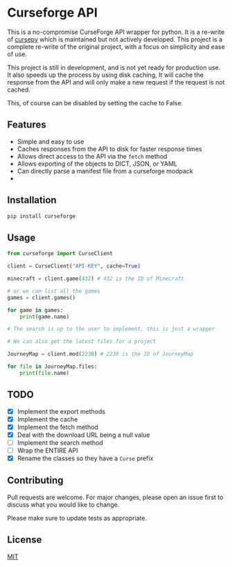 # Curseforge API

[cfapi]: https://wow.curseforge.com/api
[cfapi-docs]: https://wow.curseforge.com/api/docs
[not-working-cfapi]: https://github.com/Owen-Cochell/cursepy
[cmpdl]: https://github.com/Advik-B/CMPDL

This is a no-compromise CurseForge API wrapper for python. It is a re-write of [cursepy][not-working-cfapi] which is maintained but not actively developed.
This project is a complete re-write of the original project, with a focus on simplicity and ease of use.

This project is still in development, and is not yet ready for production use.
It also speeds up the process by using disk caching, It will cache the response from the API and will only make a new request if the request is not cached.

This, of course can be disabled by setting the cache to False.

## Features

- Simple and easy to use
- Caches responses from the API to disk for faster response times
- Allows direct access to the API via the `fetch` method
- Allows exporting of the objects to DICT, JSON, or YAML
- Can directly parse a manifest file from a curseforge modpack
- 

## Installation

```bash
pip install curseforge
```

## Usage

```python
from curseforge import CurseClient

client = CurseClient("API-KEY", cache=True)

minecraft = client.game(432) # 432 is the ID of Minecraft

# or we can list all the games
games = client.games()

for game in games:
    print(game.name)

# The search is up to the user to implement, this is just a wrapper

# We can also get the latest files for a project

JourneyMap = client.mod(2238) # 2238 is the ID of JourneyMap

for file in JourneyMap.files:
    print(file.name)
```

## TODO

- [x] Implement the export methods
- [x] Implement the cache
- [x] Implement the fetch method
- [x] Deal with the download URL being a null value
- [ ] Implement the search method
- [ ] Wrap the ENTIRE API
- [x] Rename the classes so they have a `Curse` prefix

## Contributing

Pull requests are welcome. For major changes, please open an issue first to discuss what you would like to change.

Please make sure to update tests as appropriate.

## License

[MIT](https://choosealicense.com/licenses/mit/)
